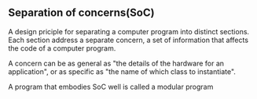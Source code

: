## Separation of concerns(SoC)

A design priciple for separating a computer program into distinct sections. Each section address a separate concern, a set of information that affects the code of a computer program.

A concern can be as general as "the details of the hardware for an application", or as specific as "the name of which class to instantiate".

A program that embodies SoC well is called a modular program


